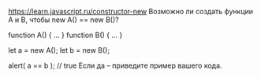 https://learn.javascript.ru/constructor-new
Возможно ли создать функции A и B, чтобы new A() == new B()?

function A() { ... }
function B() { ... }

let a = new A();
let b = new B();

alert( a == b ); // true
Если да – приведите пример вашего кода.